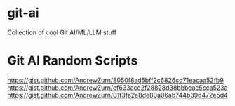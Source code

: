 # git-ai
Collection of cool Git AI/ML/LLM stuff

# Git AI Random Scripts
https://gist.github.com/AndrewZurn/8050f8ad5bff2c6826cd71eacaa52fb9
https://gist.github.com/AndrewZurn/ef633ace2f28828d38bbbcac5cca523a
https://gist.github.com/AndrewZurn/01f3fa2e8de80a06ab744b39d472e5d4

